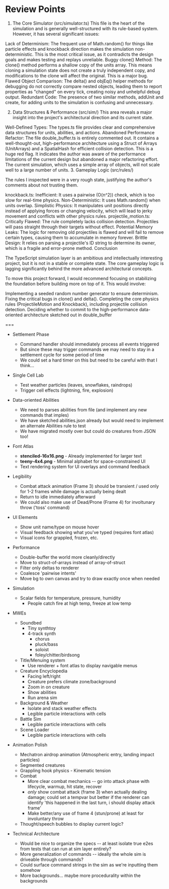 # Review Points

1. The Core Simulator (src/simulator.ts)
This file is the heart of the simulation and is generally well-structured with its rule-based system. However, it has several significant issues:

Lack of Determinism: The frequent use of Math.random() for things like particle effects and knockback direction makes the simulation non-deterministic. This is the most critical issue, as it contradicts the design goals and makes testing and replays unreliable.
Buggy clone() Method: The clone() method performs a shallow copy of the units array. This means cloning a simulation state does not create a truly independent copy, and modifications to the clone will affect the original. This is a major bug.
Flawed Object Comparison: The delta() and objEq() helper methods for debugging do not correctly compare nested objects, leading them to report properties as "changed" on every tick, creating noisy and unhelpful debug output.
Redundant Code: The presence of two similar methods, addUnit and create, for adding units to the simulation is confusing and unnecessary.

2. Data Structures & Performance (src/sim/)
This area reveals a major insight into the project's architectural direction and its current state.

Well-Defined Types: The types.ts file provides clear and comprehensive data structures for units, abilities, and actions.
Abandoned Performance Refactor: The file double_buffer.ts is entirely commented out. It contains a well-thought-out, high-performance architecture using a Struct of Arrays (UnitArrays) and a SpatialHash for efficient collision detection. This is a huge red flag. It indicates the author was aware of the performance limitations of the current design but abandoned a major refactoring effort. The current simulation, which uses a simple array of objects, will not scale well to a large number of units.
3. Gameplay Logic (src/rules/)

The rules I inspected were in a very rough state, justifying the author's comments about not trusting them.

knockback.ts:
Inefficient: It uses a pairwise (O(n^2)) check, which is too slow for real-time physics.
Non-Deterministic: It uses Math.random() when units overlap.
Simplistic Physics: It manipulates unit positions directly instead of applying forces or changing velocity, which will lead to jerky movement and conflicts with other physics rules.
projectile_motion.ts:
Critically Flawed: The rule completely lacks collision detection. Projectiles will pass straight through their targets without effect.
Potential Memory Leaks: The logic for removing old projectiles is flawed and will fail to remove certain types, causing them to accumulate in memory forever.
Brittle Design: It relies on parsing a projectile's ID string to determine its owner, which is a fragile and error-prone method.
Conclusion

The TypeScript simulation layer is an ambitious and intellectually interesting project, but it is not in a stable or complete state. The core gameplay logic is lagging significantly behind the more advanced architectural concepts.

To move this project forward, I would recommend focusing on stabilizing the foundation before building more on top of it. This would involve:

Implementing a seeded random number generator to ensure determinism.
Fixing the critical bugs in clone() and delta().
Completing the core physics rules (ProjectileMotion and Knockback), including projectile collision detection.
Deciding whether to commit to the high-performance data-oriented architecture sketched out in double_buffer

===

- Settlement Phase
  - Command handler should immediately process all events triggered
  - But since these may trigger commands we may need to stay in a settlement cycle for some period of time
  - We could set a hard timer on this but need to be careful with that I think...

- Single Cell Lab
  - Test weather particles (leaves, snowflakes, raindrops)
  - Trigger cell effects (lightning, fire, explosion)

- Data-oriented Abilities
  - We need to parses abilities from file (and implement any new commands that imples)
  - We have sketched abilities.json already but would need to implement an alternate Abilities rule to test
  - We have migrated mostly over but could do creatures from JSON too!

- Font Atlas
  - **stenciled-16x16.png** - Already implemented for larger text
  - **teeny-4x4.png** - Minimal alphabet for space-constrained UI
  - Text rendering system for UI overlays and command feedback

- Legibility
  - Combat attack animation (Frame 3) should be transient / used only for 1-2 frames while damage is actually being dealt
  - Return to idle immediately afterward
  - We could also make use of Dead/Prone (Frame 4) for involtunary throw ('toss' command)

- UI Elements
  - Show unit name/type on mouse hover
  - Visual feedback showing what you've typed (requires font atlas)
  - Visual icons for grappled, frozen, etc.

- Performance
  - Double-buffer the world more cleanly/directly
  - Move to struct-of-arrays instead of array-of-struct
  - Filter only deltas to renderer
  - Coalesce 'pairwise intents'
  - Move bg to own canvas and try to draw exactly once when needed

- Simulation
  - Scalar fields for temperature, pressure, humidity
    - People catch fire at high temp, freeze at low temp

- MWEs
  - Soundbed
    - Tiny synthtoy
    - 4-track synth
      - chorus
      - pluck/bass
      - soloist
      - foley/chitter/birdsong
  - Title/Menuing system
    - Use renderer + font atlas to display navigable menus
  - Creature Encyclopedia
    - Facing left/right
    - Creature prefers climate zone/background
    - Zoom in on creature
    - Show abilities
    - Run arena sim
  - Background & Weather
    - Isolate and stack weather effects
    - Legible particle interactions with cells
  - Battle Sim
    - Legible particle interactions with cells
  - Scene Loader
    - Legible particle interactions with cells

- Animation Polish
  - Mechatron airdrop animation (Atmospheric entry, landing impact particles)
  - Segmented creatures
  - Grappling hook physics - Kinematic tension
  - Combat
    - More clear combat mechanics -- go into attack phase with lifecycle, warmup, hit state, recover
    - _only_ show combat attack (frame 3) when actually dealing damage; could set a tempvar but better if the renderer can identify 'this happened in the last turn, i should display attack frame'
    - Make better/any use of frame 4 (stun/prone) at least for involuntary throw
  - Thought/speech bubbles to display current logic?

- Technical Architecture
  - Would be nice to organize the specs -- at least isolate true e2es from tests that can run at sim layer entirely?
  - More generalization of commands -- ideally the whole sim is driveable through commands?
  - Could surface command strings in the sim as we're inputting them somehow
  - More backgrounds... maybe more procedurality within the backgrounds

